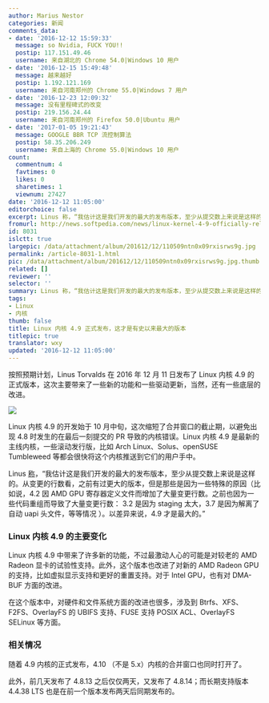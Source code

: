 ```yaml
---
author: Marius Nestor
categories: 新闻
comments_data:
- date: '2016-12-12 15:59:33'
  message: so Nvidia, FUCK YOU!!
  postip: 117.151.49.46
  username: 来自湖北的 Chrome 54.0|Windows 10 用户
- date: '2016-12-15 15:49:48'
  message: 越来越好
  postip: 1.192.121.169
  username: 来自河南郑州的 Chrome 55.0|Windows 7 用户
- date: '2016-12-23 12:09:32'
  message: 没有里程碑式的改变
  postip: 219.156.24.44
  username: 来自河南郑州的 Firefox 50.0|Ubuntu 用户
- date: '2017-01-05 19:21:43'
  message: GOOGLE BBR TCP 流控制算法
  postip: 58.35.206.249
  username: 来自上海的 Chrome 55.0|Windows 10 用户
count:
  commentnum: 4
  favtimes: 0
  likes: 0
  sharetimes: 1
  viewnum: 27427
date: '2016-12-12 11:05:00'
editorchoice: false
excerpt: Linus 称，“我估计这是我们开发的最大的发布版本，至少从提交数上来说是这样的。”
fromurl: http://news.softpedia.com/news/linux-kernel-4-9-officially-released-with-support-for-amd-radeon-si-gcn-1-0-gpus-510879.shtml
id: 8031
islctt: true
largepic: /data/attachment/album/201612/12/110509ntn0x09rxisrws9g.jpg
permalink: /article-8031-1.html
pic: /data/attachment/album/201612/12/110509ntn0x09rxisrws9g.jpg.thumb.jpg
related: []
reviewer: ''
selector: ''
summary: Linus 称，“我估计这是我们开发的最大的发布版本，至少从提交数上来说是这样的。”
tags:
- Linux
- 内核
thumb: false
title: Linux 内核 4.9 正式发布，这才是有史以来最大的版本
titlepic: true
translator: wxy
updated: '2016-12-12 11:05:00'
---
```


按照预期计划，Linus Torvalds 在 2016 年 12 月 11 日发布了 Linux 内核 4.9 的正式版本，这次主要带来了一些新的功能和一些驱动更新，当然，还有一些底层的改进。


![](/data/attachment/album/201612/12/110509ntn0x09rxisrws9g.jpg)


Linux 内核 4.9 的开发始于 10 月中旬，这次缩短了合并窗口的截止期，以避免出现 4.8 时发生的在最后一刻提交的 PR 导致的内核错误。Linux 内核 4.9 是最新的主线内核，一些滚动发行版，比如 Arch Linux、Solus、openSUSE Tumbleweed 等都会很快将这个内核推送到它们的用户手中。


Linus [称](http://lkml.iu.edu/hypermail/linux/kernel/1612.1/01831.html)，“我估计这是我们开发的最大的发布版本，至少从提交数上来说是这样的。从变更的行数看，之前有过更大的版本，但是那些是因为一些特殊的原因（比如说，4.2 因 AMD GPU 寄存器定义文件而增加了大量变更行数。之前也因为一些代码重组而导致了大量变更行数： 3.2 是因为 staging 太大，3.7 是因为解离了自动 uapi 头文件，等等情况 ）。以差异来说，4.9 才是最大的。”


### Linux 内核 4.9 的主要变化


Linux 内核 4.9 中带来了许多新的功能，不过最激动人心的可能是对较老的 AMD Radeon 显卡的试验性支持。此外，这个版本也改进了对新的 AMD Radeon GPU 的支持，比如虚拟显示支持和更好的重置支持。对于 Intel GPU，也有对 DMA-BUF 方面的改进。


在这个版本中，对硬件和文件系统方面的改进也很多，涉及到 Btrfs、XFS、F2FS、OverlayFS 的 UBIFS 支持、FUSE 支持 POSIX ACL、OverlayFS SELinux 等方面。


### 相关情况


随着 4.9 内核的正式发布，4.10 （不是 5.x）内核的合并窗口也同时打开了。


此外，前几天发布了 4.8.13 之后仅仅两天，又发布了 4.8.14；而长期支持版本 4.4.38 LTS 也是在前一个版本发布两天后同期发布的。